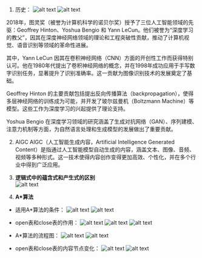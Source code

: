 1. 历史：
![alt text](img/image-263.png)
![alt text](img/image-264.png)

2018年，图灵奖（被誉为计算机科学的诺贝尔奖）授予了三位人工智能领域的先驱：Geoffrey Hinton、Yoshua Bengio 和 Yann LeCun。​他们被誉为“深度学习的教父”，因其在深度神经网络领域的理论和工程突破性贡献，推动了计算机视觉、语音识别等领域的革命性进展。​

其中，Yann LeCun 因其在卷积神经网络（CNN）方面的开创性工作而获得特别认可。​他在1980年代提出了卷积神经网络的概念，并在1998年成功应用于手写数字识别任务，显著提升了识别准确率。​这一贡献为图像识别技术的发展奠定了基础。​

Geoffrey Hinton 的主要贡献包括提出反向传播算法（backpropagation），使得多层神经网络的训练成为可能，并开发了玻尔兹曼机（Boltzmann Machine）等模型。​这些工作为深度学习的兴起提供了理论支持。​

Yoshua Bengio 在深度学习领域的研究涵盖了生成对抗网络（GAN）、序列建模、注意力机制等方面，为自然语言处理和生成模型的发展做出了重要贡献。

2. AIGC
AIGC（人工智能生成内容，Artificial Intelligence Generated Content）是指通过人工智能模型自动生成的内容，涵盖文本、图像、音频、视频等多种形式。​这一技术使得内容创作变得更加高效、个性化，并在多个行业中得到广泛应用。

3. **逻辑式中的蕴含式和产生式的区别**  
![alt text](img/image-32.png)

4. **A*算法**  
- 适用A*算法的条件：
![alt text](img/image-146.png)
![alt text](img/image-154.png)

- open表和close表的作用：
![alt text](img/image-137.png)
![alt text](img/image-139.png)
![alt text](img/image-141.png)

- A*算法的流程图：
![alt text](img/image-159.png)
![alt text](img/image-149.png)

- open表和close表的内容节点变化：
![alt text](img/image-152.png)
![alt text](img/image-153.png)


<!-- 
1. **不确定性推理的定义**  
    不确定性推理是指在信息不完全或存在噪声的情况下，利用概率、模糊逻辑等方法进行推断和决策的过程。

2. **卷积的简单计算**  
    卷积操作是将卷积核在输入数据上滑动，通过对应元素相乘再求和得到输出特征。  
    例如：输入为`[1, 2, 3]`，卷积核为`[1, 0]`，则输出为`[1*1+2*0, 2*1+3*0] = [1, 2]`。

3. **卷积和全连接层混合使用的好处**  
    卷积层能提取局部特征，减少参数量；全连接层有助于整合全局信息。混合使用可以兼顾特征提取和信息整合，提高模型表现。

4. **卷积相较于全连接的优势**  
    - 参数更少，计算效率高  
    - 能提取空间局部特征  
    - 更易泛化，减少过拟合

5. **把灰度图转为三通道RGB的影响**  
    仅复制灰度值到三个通道不会增加信息量，但可兼容需要三通道输入的模型。不会提升识别效果，但可用于迁移学习等场景。

6. **GAN（生成对抗网络）**  
    - 原理：由生成器和判别器组成，生成器生成假样本，判别器区分真假，二者对抗训练。  
    - 图示：通常为两个网络结构对抗。  
    - 训练过程：交替优化生成器和判别器。  
    - 缺陷：训练不稳定、模式崩溃、难以收敛。  
    - 社会危害：可用于伪造图片、音频、视频，带来安全和伦理风险。





9. **遗传算法**  
    通过选择、交叉、变异等操作模拟自然进化，逐步优化解空间，常用于全局优化问题。
    ![alt text](image-33.png)

10. **BP（反向传播）算法**  
     - 目的：通过误差反向传播调整神经网络权重，最小化损失函数。  
     - 流程：前向传播计算输出，计算损失，反向传播误差信号，更新权重。 -->
